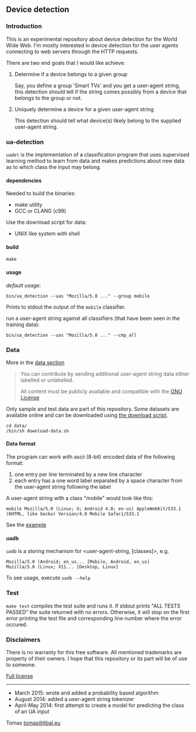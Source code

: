 ## Device detection

### Introduction

This is an experimental repository about device detection for the World Wide
Web. I'm mostly interested in device detection for the user agents connecting
to web servers through the HTTP requests.

There are two end goals that I would like achieve:

1. Determine if a device belongs to a given group

   Say, you define a group 'Smart TVs' and you get a user-agent string, this
   detection should tell if the string comes possibly from a device that belongs to
   the group or not.

2. Uniquely determine a device for a given user-agent string

   This detection should tell what device(s) likely belong to the supplied user-agent
   string.
   
### ua-detection

`uadet` is the implementation of a classification program that uses supervised
learning method to learn from data and makes predictions about new data as to which
class the input may belong. 

#### dependencies

Needed to build the binaries:

- make utility
- GCC or CLANG (c99)

Use the download script for data:

- UNIX like system with shell

#### build

    make

#### usage

*default usage:*

    bin/ua_detection --uas "Mozilla/5.0 ..." --group mobile
    
Prints to stdout the output of the `mobile` classifier.

run a user-agent string against all classifiers (that have been seen in the training data):

    bin/ua_detection --uas "Mozilla/5.0 ..." --cmp_all

### Data

More in the [data section](data/)

> You can contribute by sending additional user-agent string data either 
> labelled or unlabelled. 
>  
> All content must be publicly available and compatible with the [GNU License](LICENSE)

Only sample and test data are part of this repository. Some datasets are
available online and can be downloaded using [the download script](data/download-data.sh).

    cd data/
    /bin/sh download-data.sh

#### Data format

The program can work with ascii (8-bit) encoded data of the following format:

1. one entry per line terminated by a new line character
2. each entry has a one word label separated by a space character from the user-agent string following the label

A user-agent string with a class "mobile" would look like this:

    mobile Mozilla/5.0 (Linux; U; Android 4.0; en-us) AppleWebKit/533.1 (KHTML, like Gecko) Version/4.0 Mobile Safari/533.1

See the [example](data/uas_with_class.txt) 

#### uadb

`uadb` is a storing mechanism for <user-agent-string, [classes]>, e.g.

    Mozilla/5.0 (Android; en_us... [Mobile, Android, en_us]
    Mozilla/5.0 (Linux; X11... [Desktop, Linux] 
      
To see usage, execute `uadb --help`

### Test

`make test` compiles the test suite and runs it. If stdout prints "ALL TESTS
PASSED" the suite returned with no errors. Otherwise, it will stop on the first
error printing the test file and corresponding line number where the error
occured.

### Disclaimers

There is no warranty for this free software. All mentioned trademarks are property
of their owners. I hope that this repository or its part will be of use to someone.

[Full license](https://github.com/tomaslibal/ua-detection/blob/master/LICENSE)

---

- March 2015: wrote and added a probability based algorithm
- August 2014: added a user-agent string tokenizer
- April-May 2014: first attempt to create a model for predicting the class of an UA input

Tomas <tomas@libal.eu>
